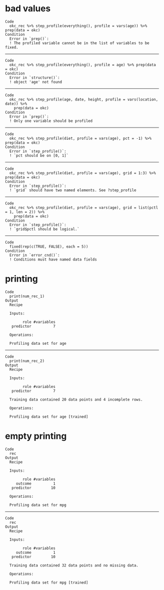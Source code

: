 # bad values

    Code
      okc_rec %>% step_profile(everything(), profile = vars(age)) %>% prep(data = okc)
    Condition
      Error in `prep()`:
      ! The profiled variable cannot be in the list of variables to be fixed.

---

    Code
      okc_rec %>% step_profile(everything(), profile = age) %>% prep(data = okc)
    Condition
      Error in `structure()`:
      ! object 'age' not found

---

    Code
      okc_rec %>% step_profile(age, date, height, profile = vars(location, date)) %>%
        prep(data = okc)
    Condition
      Error in `prep()`:
      ! Only one variable should be profiled

---

    Code
      okc_rec %>% step_profile(diet, profile = vars(age), pct = -1) %>% prep(data = okc)
    Condition
      Error in `step_profile()`:
      ! `pct should be on [0, 1]`

---

    Code
      okc_rec %>% step_profile(diet, profile = vars(age), grid = 1:3) %>% prep(data = okc)
    Condition
      Error in `step_profile()`:
      ! `grid` should have two named elements. See ?step_profile

---

    Code
      okc_rec %>% step_profile(diet, profile = vars(age), grid = list(pctl = 1, len = 2)) %>%
        prep(data = okc)
    Condition
      Error in `step_profile()`:
      ! `grid$pctl should be logical.`

---

    Code
      fixed(rep(c(TRUE, FALSE), each = 5))
    Condition
      Error in `error_cnd()`:
      ! Conditions must have named data fields

# printing

    Code
      print(num_rec_1)
    Output
      Recipe
      
      Inputs:
      
            role #variables
       predictor          7
      
      Operations:
      
      Profiling data set for age

---

    Code
      print(num_rec_2)
    Output
      Recipe
      
      Inputs:
      
            role #variables
       predictor          7
      
      Training data contained 20 data points and 4 incomplete rows. 
      
      Operations:
      
      Profiling data set for age [trained]

# empty printing

    Code
      rec
    Output
      Recipe
      
      Inputs:
      
            role #variables
         outcome          1
       predictor         10
      
      Operations:
      
      Profiling data set for mpg

---

    Code
      rec
    Output
      Recipe
      
      Inputs:
      
            role #variables
         outcome          1
       predictor         10
      
      Training data contained 32 data points and no missing data.
      
      Operations:
      
      Profiling data set for mpg [trained]

